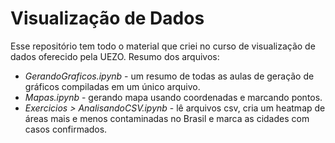 # Visualização de Dados
Esse repositório tem todo o material que criei no curso de visualização de dados oferecido pela UEZO. Resumo dos arquivos:
* _GerandoGraficos.ipynb_ - um resumo de todas as aulas de geração de gráficos compiladas em um único arquivo.
* _Mapas.ipynb_ - gerando mapa usando coordenadas e marcando pontos.
* _Exercicios > AnalisandoCSV.ipynb_ - lê arquivos csv, cria um heatmap de áreas mais e menos contaminadas no Brasil e marca as cidades com casos confirmados. 